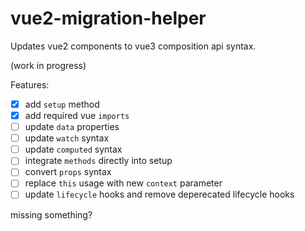 # vue2-migration-helper

Updates vue2 components to vue3 composition api syntax.

(work in progress)

Features:

- [x] add `setup` method
- [x] add required vue `imports`
- [ ] update `data` properties
- [ ] update `watch` syntax
- [ ] update `computed` syntax
- [ ] integrate `methods` directly into setup
- [ ] convert `props` syntax
- [ ] replace `this` usage with new `context` parameter
- [ ] update `lifecycle` hooks and remove deperecated lifecycle hooks

missing something?
